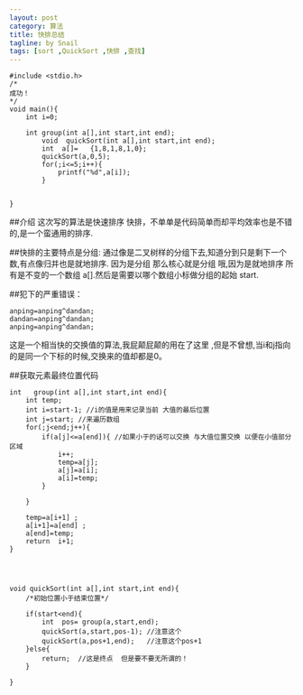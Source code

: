 ```yaml
---
layout: post
category: 算法
title: 快排总结
tagline: by Snail
tags: [sort ,QuickSort ,快排 ,查找]
---
```


	#include <stdio.h>  
	/* 
	成功！ 
	*/  
	void main(){  
		int i=0;  
		   
		int group(int a[],int start,int end);  
	    	void  quickSort(int a[],int start,int end);  
	    	int  a[]=   {1,8,1,8,1,0};  
			quickSort(a,0,5);  
		    for(;i<=5;i++){  
		    	printf("%d",a[i]);  
			}  
								    
									  
	}


##介绍
这次写的算法是快速排序
快排，不单单是代码简单而却平均效率也是不错的,是一个蛮通用的排序.


##快排的主要特点是分组:
通过像是二叉树样的分组下去,知道分到只是剩下一个数,有点像归并也是就地排序.
因为是分组 那么核心就是分组 哦,因为是就地排序 所有是不变的一个数组 a[].然后是需要以哪个数组小标做分组的起始 start.


##犯下的严重错误：

    anping=anping^dandan;
	dandan=anping^dandan;
    anping=anping^dandan;
				    
这是一个相当快的交换值的算法,我屁颠屁颠的用在了这里 ,但是不曾想,当i和j指向的是同一个下标的时候,交换来的值却都是0。



##获取元素最终位置代码



	int   group(int a[],int start,int end){  
		int temp;  
		int i=start-1; //i的值是用来记录当前 大值的最后位置   
		int j=start; //来遍历数组  
		for(;j<end;j++){  
			if(a[j]<=a[end]){ //如果小于的话可以交换 与大值位置交换 以便在小值部分区域  
				i++;  
				temp=a[j];  
				a[j]=a[i];  
				a[i]=temp;  
		    }  
										     
		}  
											    
		temp=a[i+1] ;  
	    a[i+1]=a[end] ;  
		a[end]=temp;  
	    return  i+1;  
    }




	void quickSort(int a[],int start,int end){  
	    /*初始位置小于结束位置*/  
	          
    	if(start<end){  
			int  pos= group(a,start,end);  
		  	quickSort(a,start,pos-1); //注意这个  
			quickSort(a,pos+1,end);   //注意这个pos+1  
		}else{  
			return;  //这是终点  但是要不要无所谓的！  
		}  
													            
	} 
